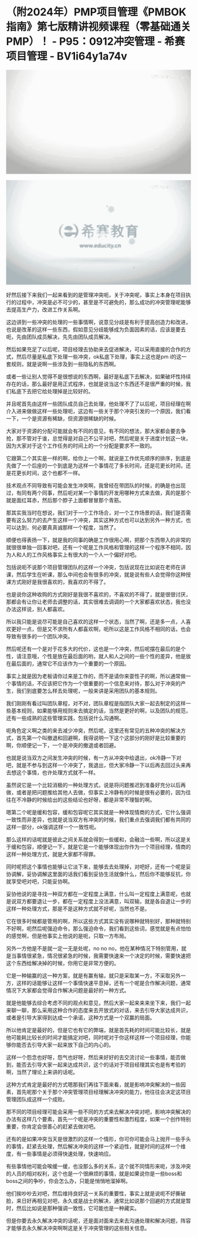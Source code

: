 # （附2024年）PMP项目管理《PMBOK指南》第七版精讲视频课程（零基础通关PMP）！ - P95：0912冲突管理 - 希赛项目管理 - BV1i64y1a74v

![](img/eef77055efc5fdf5409df5aecf798692_0.png)

![](img/eef77055efc5fdf5409df5aecf798692_1.png)

好然后接下来我们一起来看到的是管理冲突呃，关于冲突呢，事实上本身在项目执行的过程中，冲突是必不可少的，甚至是不可避免的，那么成功的冲突管理呢能够去提高生产力，改进工作关系啊。

这边讲到一些冲突的处理的一些事情啊，说意见分歧是有利于提高创造力和改进，也说是改革的这样一些东西，假如意见分歧能够成为负面因素的话，应该是要去呃，先由团队成员解决，先先由团队成员解决。

然后如果充足了以后呢，项目经理去协助来去促进解决，可以采用直接的合作的方式，然后尽量是私底下处理一些冲突，ok私底下处理，事实上这也是pm i的这一套规则，就是说啊一些涉及到一些隐私的东西啊。

或者一些让别人觉得不是很想说的东西啊，最好是私底下去解决，如果破坏性持续存在的话，那么最好是用正式程序，也就是说当这个东西还不是很严重的时候，我们私底下去把它给处理掉是比较好的。

并且呢首先由这样一些团队成员自己去处理，他处理不了了以后呢，项目经理在啊介入进来做做这样一些处理呃，这边有一些关于那个冲突引发的一个原因，我们看一下，一个是资源有稀缺，但资源很稀缺的时候。

大家对于资源的分配可能就会有不同的意见，有不同的想法，那大家都会要去争抢，那不管对于谁，总觉得是对自己不公平对吧，然后呢是关于进度计划这一块，因为大家对于这个工作任务的时间上的一个分配是要求不一致的。

它跟第二个其实是一样的啊，给你上一个啊，就说是工作优先顺序的排序，到底是先做了一个后座的一个到底是为这样一个事情花了多长时间，还是花更长时间，还是花更长时间，这个也都不一样。

技术观点不同导致有可能会发生冲突啊，我曾经在带团队的时候，的确是也出现过，有同有两个同事，然后呃对某一个事情的开发用哪种方式来去做，真的是那个就是面红耳赤，然后那个脖子上面都冒冒那个青筋。

那其实我当时在想说，我们对于一个工作场合，对一个工作场景的话，我们是否需要有这么努力的去产生这样一个冲突，其实这种方式也可以达到另外一种方式，也可以达到，何必要真真诚那样一个程度，当然了。

顺便也得表扬一下，就是我的同事的确是工作很用心啊，把那个东西带入的非常的就很很单独一回事对吧，还有一个呢是工作风格和管理的这样一个程序不相同，因为人和人的工作风格事实上有很大的一个人一个偏好对吧。

包括说呃不说那个项目管理团队的这样一个冲突，包括说现在比如说在老师在讲课，然后学生在听课，那么中间也会有很多的冲突，就是说有些人会觉得你这种授课方式刚好是我很喜欢的，我喜欢的不得了。

也是说你这种收购的方式刚好是我很不喜欢的，不喜欢的不得了，就是很很讨厌，那都会有让你让老师去调整的话，其实很难去调调的一个大家都喜欢状态，我也没办法这样说，别人都喜欢。

所以我只能是说尽可能是自己喜欢的这样一个状态，当然了啊，还是多一点，人喜欢更好一点，但是又不求所有人都喜欢啊，呃所以这是工作风格不相同的话，也会导致有很多的一个团队冲突。

然后呢还有一个是对于花多大的代价，这也是一个冲突，然后呢摆在最后的是个性，请注意哦，个性是放在最后面的哟，就人和人之间的一些个性的差异，他是放在最后面的，通常它不应该作为一个重要的一个原因。

事实上就是因为老板请你过来是工作的，而不是请你来耍性子的啊，所以通常做一个事情的话，不应该把它作为一个很重要的一个信息来对待，那么对于冲突的产生，我们到底要怎么样去处理呢，一般来讲是采用团队的基本规则。

我们刚刚有看过叫团队章程，对不对，团队章程是指团队大家一起去制定的这样一些基本规则，如果能够用规则来去搞定的话，当然是更好的啊，以及团队的规范，还有一些成熟的这些管理实践，包括说什么沟通啊。

呃角色定义啊之类的来去减少冲突，然后呢，这里还有常见的五种冲突的解决方式，首先第一个叫撤退和回避啊，我得说明一下这个这部分的刚好是比较重要的啊，你顺便记一下，一个是冲突的撤退或者回避。

也就是说当双方之间发生冲突的时候，有一方从冲突中给退出，ok冷静一下对吧，就是不参与到这样一个冲突了，我退出，但大家冷静一下以后再去回过头来再去想这个事情，也许处理方式就不一样。

虽然说它是一个比较消极的一种处理方式，说是将问题推迟到准备好充分以后再做，或者是把问题推给其他人去做，但事实上冷静有的时候是很有必要的，因为往往在不冷静的时候给出的这些结论也好呀，都是非常不理智的啊。

嗯第二个呢是缓和包容，缓和包容呢它其实就是一种体现情商的方式，它什么强调一致性而非差异，也就是说当双方有冲突的时候，我们重点去强调我们都有共同的这样一部分，ok强调这样一个一致性呃。

那么这样的话呢就是彼此之间关系就会得到一些缓和，会融洽一些啊，所以这是关于缓和包容，顺便记一下，就是它是一个能够体现出你作为一个项目经理，情商的这样一种处理方式，就是大家都不得罪。

同时呢把这个事情也能够让它淡下来，能够去去处理掉，对吧好，还有一个呢是妥协调解，妥协调解这里面的话我们看到妥协生活就像什么，然后你不能够反抗，你就享受吧对吧，只能妥协啊。

妥协他说的是寻找一种双方都在一定程度上满意，什么叫一定程度上满意呢，也就是说双方都要退让一步，都在一定程度上没法满意，叫双输，就是各自退让一步的这样一种处理方式，那是不是这种方式就不好呢，当然也不是。

它在很多时候都是管用的啊，所以这些方式其实没有说哪种就特别好，那种就特别不好啊，呃然后呢强迫命令，那么强迫命令，我们看到这些词，感觉就是有点怕怕的感觉啊，但是他事实上他说的是呃，只取一方布局。

另外一方他是不是就一定一无是处呢，no no no，他在某种情况下特别管用，就是当事情很紧急，情况很紧急的时候，我需要快速来一个决定的时候，需要快速把这个东西给解决掉的时候，你用它是非常方便的。

它是一种输赢的这一种方案，就是有赢有输，就只是采取某一方，不采取另外一方，这样的话能够让这样一个事情快速平息掉，还有一个呢是合作解决问题，通常情况下大家都会觉得合作解决问题是最好的一种方式。

就是他能够去综合考虑不同的观点和意见，然后大家一起来来来坐下来，我们一起来聊一聊，那么采用这种合作的态度来去开放式的对话，来去引导大家达成共识，或者是引导大家得到达成一个承诺，这种方式是一个双赢的局面。

所以他肯定是最好的，但是它也有它的弊端，就是首先耗的时间可能比较长，就是他可能耗比较长的时间才能搞定对吧，同时呢对于你这样这样一个项目经理，你能够你能否去引导大家一起来放下自己的内心的。

这样一个怨念也好呀，怨气也好呀，然后来好好的去交流讨论一些事情，能否做到，能否去引导大家一起来达成共识，这个的话对于项目经理其实也是有考验的啊，当然了理论上来讲的话呢。

这种方式肯定是最好的方式嗯那我们再往下面来看，就是影响冲突解决的一些因素，首先呢那个关于那个冲突管理项目经理解决冲突的能力，他往往会决定这项目管理团队成这样一个成败。

那不同的项目经理可能会采用一些不同的方式来去解决冲突对吧，影响冲突解决的办法有这样几个要素，首先一个呢是冲突的重要性和激烈程度，如果一个创作特别重要，你肯定会很善心的赶紧去做对吧。

还有的是如果冲突当天是很激烈的这样一个情形，你可你可能会马上抛开一些手头的事情，赶紧去处理，然后解决冲突的这样一个紧迫性，就是时间的这样一个维度，有一些事情是必须得快速处理，快速响应。

有些事情他可能会唉缓一缓，也没那么多的关系，这个就不同情形来呃，涉及冲突的人员的相对权利，这个也是一个很麻烦的事情，就是如果说你是一些boss和boss之间的争吵，你会怎么办，只能是悄悄地溜掉啊。

他们挨吵吵去对吧，然后维持良好这一关系的重要性，事实上就是说呃不好撕破脸，来日好再相见对吧，永久或是战士的解决，通常比如说那个回避的方式就是暂时，然后比如说是那种强调一致性，它可能也是一种藏实。

但是你要去永久解决冲突的话呢，还是面对面来去来去沟通处理和解决问题，阵容才能够去永久解决冲突啊啊这是关于冲突管理的这些相关信息。

